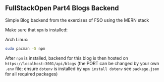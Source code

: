FullStackOpen Part4 Blogs Backend
-
Simple Blog backend from the exercises of FSO using the MERN stack 

Make sure that `npm` is installed:

Arch Linux:
```Bash
sudo pacman -S npm
```

After `npm` is installed, backend for this blog is then hosted on `https://localhost:3001/api/blogs` (the PORT can be changed by your own `.env` file; ensure `dotenv` is installed by `npm install dotenv` see `package.json` for all required packages)

